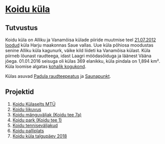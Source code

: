 # [Koidu küla](https://sauevald.github.io/koidu/)

## Tutvustus

Koidu küla on Alliku ja Vanamõisa külade piiride muutmise teel [21.07.2012 loodud](https://www.riigiteataja.ee/akt/118072012005) küla Harju maakonnas Saue vallas. Uue küla põhiosa moodustas senine Alliku küla kagunurk, väike kild liideti ka Vanamõisa külast. Küla piirneb lõunast raudteega, idast Laagri möödasõiduga ja läänest Vääna jõega. 01.01.2016 seisuga oli külas 369 elanikku, küla pindala on 1,894 km². Küla loomise algatas [kohalik kogukond](https://www.facebook.com/koidu).

Külas asuvad [Padula raudteepeatus](https://et.wikipedia.org/wiki/Padula_raudteepeatus) ja [Saunapunkt](http://www.saunapunkt.ee/).

<script src="https://embed.github.com/view/geojson/sauevald/koidu/master/kaardid/koidu_kaart.geojson"></script>

## Projektid

1. [Koidu Külaselts MTÜ](https://github.com/sauevald/koidu/projects/5)
1. [Koidu liikuvus](https://github.com/sauevald/koidu/projects/7)
1. [Koidu mänguväljak (Koidu tee 7a)](https://github.com/sauevald/koidu/projects/1)
1. [Koidu park (Koidu tee 1)](https://github.com/sauevald/koidu/projects/2)
1. [Koidu tenniseväljakud](https://github.com/sauevald/koidu/projects/3)
1. [Koidu palliplats](https://github.com/sauevald/koidu/projects/4)
1. [Koidu küla talgupäev 2018](https://github.com/sauevald/koidu/projects/6)
